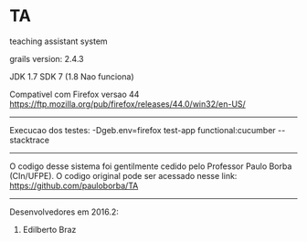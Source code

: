 # TA
teaching assistant system

grails version: 2.4.3

JDK 1.7 SDK 7 (1.8 Nao funciona)

Compativel com Firefox versao 44
https://ftp.mozilla.org/pub/firefox/releases/44.0/win32/en-US/

-------------------------------------------------------------------------------------------------------------------

Execucao dos testes:
-Dgeb.env=firefox test-app functional:cucumber --stacktrace

-------------------------------------------------------------------------------------------------------------------

O codigo desse sistema foi gentilmente cedido pelo Professor Paulo Borba (CIn/UFPE). O codigo original pode ser acessado nesse link:
https://github.com/pauloborba/TA

-------------------------------------------------------------------------------------------------------------------

Desenvolvedores em 2016.2:

1. Edilberto Braz

